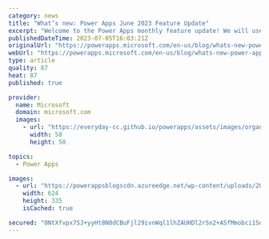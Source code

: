 ```yaml
---
category: news
title: "What’s new: Power Apps June 2023 Feature Update"
excerpt: "Welcome to the Power Apps monthly feature update! We will use this blog to share a summary of product, community, and learning updates from throughout the month so you can access it in one easy place. A variety of new and highly anticipated features are now available which we are very excited to share"
publishedDateTime: 2023-07-05T16:03:21Z
originalUrl: "https://powerapps.microsoft.com/en-us/blog/whats-new-power-apps-june-2023-feature-update/"
webUrl: "https://powerapps.microsoft.com/en-us/blog/whats-new-power-apps-june-2023-feature-update/"
type: article
quality: 87
heat: 87
published: true

provider:
  name: Microsoft
  domain: microsoft.com
  images:
    - url: "https://everyday-cc.github.io/powerapps/assets/images/organizations/microsoft.com-50x50.jpg"
      width: 50
      height: 50

topics:
  - Power Apps

images:
  - url: "https://powerappsblogscdn.azureedge.net/wp-content/uploads/2023/07/Coauth.png"
    width: 624
    height: 335
    isCached: true

secured: "ONtXfvpx7SJ+yyHt8N0dCBuFjl29ivnWql1lhZAUHDl2rSn2+ASfMmobci1SoFfCn1v3hl7Cih2zS4s85qF6Tea+M24Hq+XFsHQZF5ksGeikgKaEwoogHOPAyZWdRsWF/ZfA2n4gHkUUNRTQvdEJ7eVfHoX92Wm4WAqB5Y6m39Y40nBI8kmlVqpfwwgeO1btqbJkD9BOa/LuG93ZeLYW984JY/kyjZZife5x3MfMgLiZvqwNvZNscmK8Chgp3dYqGpVDXeF+bc2UErPein2zDnL2CWY21uPelc31nxIRK9oZr8zn88XaaqgyMwL6MdQPcDtc3l3AuUTX+GoiNx+0iWSJb9yH+Yyzkvi6zQw/7IM=;7wLlb/fvpsMkCzO4Hq9WLg=="
---
```


